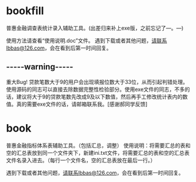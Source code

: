 # bookfill
普惠金融调查表统计录入辅助工具。(出差归来补上exe版，之前忘记了—。—)

使用方法请查看“使用说明.doc”文件。
遇到下载或者其他问题，请联系lbbas@126.com，会在看到后第一时间回复。

## -----warning-----

重大Bug!
贷款笔数大于9的用户会出现填报位数大于33位，从而引起判错处理。使用源码的同志可以直接去除数据完整性检验部分。使用exe文件的同志，不多的话，建议将大于9的贷款笔数先改成9及以下数值，然后再手工修改统计表内的数值。真的需要exe文件的话，请邮箱联系我。[感谢郝同学反馈]

# book
普惠金融指标体系表辅助工具。（包括汇总，调整）
使用说明：将需要汇总的表和空的汇总表放到同一个文件夹下，新建ini.txt文件，将需要汇总的表和空的汇总表文件名录入进去。（每行一个文件名，空的汇总表放在最后一行。）

遇到下载或者其他问题，请联系lbbas@126.com，会在看到后第一时间回复。
